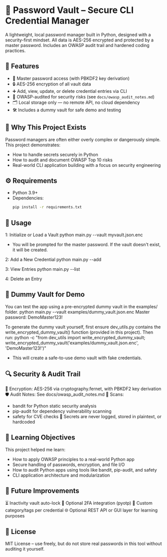 # 🔐 Password Vault – Secure CLI Credential Manager

A lightweight, local password manager built in Python, designed with a security-first mindset. All data is AES-256 encrypted and protected by a master password. Includes an OWASP audit trail and hardened coding practices.

## 📌 Features

- 🔐 Master password access (with PBKDF2 key derivation)
- 🔒 AES-256 encryption of all vault data
- ➕ Add, view, update, or delete credential entries via CLI
- 🧪 OWASP-audited for security risks (see `docs/owasp_audit_notes.md`)
- 🗂️ Local storage only — no remote API, no cloud dependency
- 🛠️ Includes a dummy vault for safe demo and testing

## 🧠 Why This Project Exists

Password managers are often either overly complex or dangerously simple. This project demonstrates:
- How to handle secrets securely in Python
- How to audit and document OWASP Top 10 risks
- Real-world CLI application building with a focus on security engineering

## ⚙️ Requirements

- Python 3.9+
- Dependencies:
  ```bash
  pip install -r requirements.txt

## 🚀 Usage

1: Initialize or Load a Vault
python main.py --vault myvault.json.enc
- You will be prompted for the master password. If the vault doesn't exist, it will be created.

2: Add a New Credential
python main.py --add

3: View Entries
python main.py --list

4: Delete an Entry

## 🧪 Dummy Vault for Demo
You can test the app using a pre-encrypted dummy vault in the examples/ folder.
python main.py --vault examples/dummy_vault.json.enc
Master password: DemoMaster123!

To generate the dummy vault yourself, first ensure dev_utils.py contains the write_encrypted_dummy_vault() function (provided in this project). Then run:
python -c "from dev_utils import write_encrypted_dummy_vault; write_encrypted_dummy_vault('examples/dummy_vault.json.enc', 'DemoMaster123!')"
- This will create a safe-to-use demo vault with fake credentials.

## 🔍 Security & Audit Trail
🔐 Encryption: AES-256 via cryptography.fernet, with PBKDF2 key derivation
🛡️ Audit Notes: See docs/owasp_audit_notes.md
🧪 Scans:
- bandit for Python static security analysis
- pip-audit for dependency vulnerability scanning
- safety for CVE checks
🚫 Secrets are never logged, stored in plaintext, or hardcoded

## 🧠 Learning Objectives
This project helped me learn:
- How to apply OWASP principles to a real-world Python app
- Secure handling of passwords, encryption, and file I/O
- How to audit Python apps using tools like bandit, pip-audit, and safety
- CLI application architecture and modularization

## 🏁 Future Improvements
⏳ Inactivity vault auto-lock
🔐 Optional 2FA integration (pyotp)
🧩 Custom category/tags per credential
🌐 Optional REST API or GUI layer for learning purposes

## 📜 License
MIT License – use freely, but do not store real passwords in this tool without auditing it yourself.
